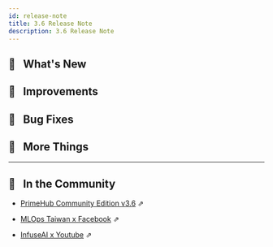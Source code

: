 ```yaml
---
id: release-note
title: 3.6 Release Note
description: 3.6 Release Note
---
```


## 🌟 &NonBreakingSpace; What's New

## 🚀 &NonBreakingSpace; Improvements


## 🧰 &NonBreakingSpace; Bug Fixes


## 💫 &NonBreakingSpace; More Things


---

## 🎪 &NonBreakingSpace; In the Community

+ [PrimeHub Community Edition v3.6](https://github.com/InfuseAI/primehub/releases) &neArr;

+ [MLOps Taiwan x Facebook](https://www.facebook.com/groups/mlopstw/) &neArr;

+ [InfuseAI x Youtube](https://www.youtube.com/channel/UCbbRUfqKPWfZxZY62Pian-g) &neArr;
